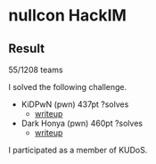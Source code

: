 # nullcon HackIM
## Result
55/1208 teams

I solved the following challenge.

* KiDPwN     (pwn) 437pt ?solves 
	* [writeup](https://github.com/kam1tsur3/2020_CTF/tree/master/nullcon/pwn/KiDPwN)
* Dark Honya (pwn) 460pt ?solves
	* [writeup](https://github.com/kam1tsur3/2020_CTF/tree/master/nullcon/pwn/Dark_Honya)

I participated as a member of KUDoS.
